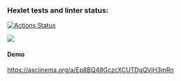 ### Hexlet tests and linter status:
[![Actions Status](https://github.com/newXampshire/php-project-48/actions/workflows/hexlet-check.yml/badge.svg)](https://github.com/newXampshire/php-project-48/actions)

<a href="https://codeclimate.com/github/newXampshire/php-project-48/maintainability"><img src="https://api.codeclimate.com/v1/badges/c4bfb4e702e1f3b20149/maintainability" /></a>

#### Demo
https://asciinema.org/a/Ep8BQ48GczcXCUTDgQVjH3mRn
